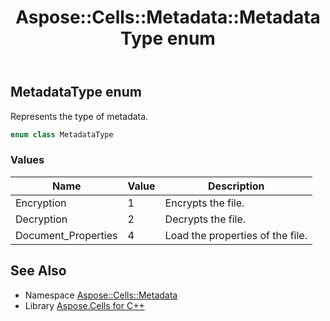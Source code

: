 ﻿---
title: Aspose::Cells::Metadata::MetadataType enum
linktitle: MetadataType
second_title: Aspose.Cells for C++ API Reference
description: 'Aspose::Cells::Metadata::MetadataType enum. Represents the type of metadata in C++.'
type: docs
weight: 300
url: /cpp/aspose.cells.metadata/metadatatype/
---
## MetadataType enum


Represents the type of metadata.

```cpp
enum class MetadataType
```

### Values

| Name | Value | Description |
| --- | --- | --- |
| Encryption | 1 | Encrypts the file. |
| Decryption | 2 | Decrypts the file. |
| Document_Properties | 4 | Load the properties of the file. |

## See Also

* Namespace [Aspose::Cells::Metadata](../)
* Library [Aspose.Cells for C++](../../)
